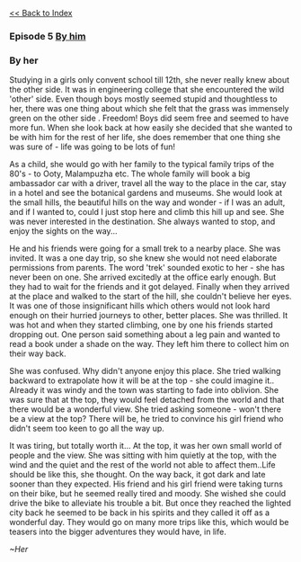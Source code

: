 [<<  Back to Index](index.md)


### Episode 5 [By him](trek_him.md)

### By her

Studying in a girls only convent school till 12th, she never really knew about the other side. It was in engineering college that she encountered the wild 'other' side. Even though boys mostly seemed stupid and thoughtless to her, there was one thing about which she felt that the grass was immensely green on the other side . Freedom! Boys did seem free and seemed to have more fun. When she look back at how easily she decided that she wanted to be with him for the rest of her life, she does remember that one thing she was sure of - life was going to be lots of fun!

As a child, she would go with her family to the typical family trips of the 80's - to Ooty, Malampuzha etc. The whole family will book a big ambassador car with a driver, travel all the way to the place in the car, stay in a hotel and see the botanical gardens and museums. She would look at the small hills, the beautiful hills on the way and wonder - if I was an adult, and if I wanted to, could I just stop here and climb this hill up and see. She was never interested in the destination. She always wanted to stop, and enjoy the sights on the way...

He and his friends were going for a small trek to a nearby place. She was invited. It was a one day trip, so she knew she would not need elaborate permissions from parents. The word 'trek' sounded exotic to her - she has never been on one. She arrived excitedly at the office early enough. But they had to wait for the friends and it got delayed. Finally when they arrived at the place and walked to the start of the hill, she couldn't believe her eyes. It was one of those insignificant hills which others would not look hard enough on their hurried journeys to other, better places. She was thrilled. It was hot and when they started climbing, one by one his friends started dropping out. One person said something about a leg pain and wanted to read a book under a shade on the way. They left him there to collect him on their way back. 

She was confused. Why didn't anyone enjoy this place. She tried walking backward to extrapolate how it will be at the top - she could imagine it.. Already it was windy and the town was starting to fade into oblivion. She was sure that at the top, they would feel detached from the world and that there would be a wonderful view. She tried asking someone - won't there be a view at the top? There will be, he tried to convince his girl friend who didn't seem too keen to go all the way up.

It was tiring, but totally worth it... At the top, it was her own small world of people and the view. She was sitting with him quietly at the top, with the wind and the quiet and the rest of the world not able to affect them..Life should be like this, she thought. On the way back, it got dark and late sooner than they expected. His friend and his girl friend were taking turns on their bike, but he seemed really tired and moody. She wished she could drive the bike to alleviate his trouble a bit. But once they reached the lighted city back he seemed to be back in his spirits and they called it off as a wonderful day. They would go on many more trips like this, which would be teasers into the bigger adventures they would have, in life.


_~Her_
